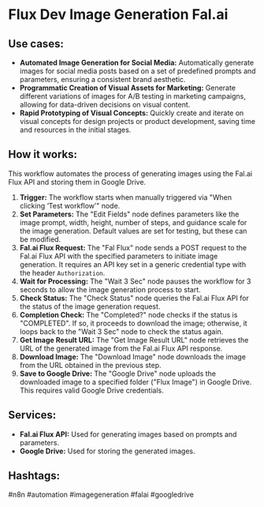 # Flux Dev Image Generation Fal.ai

## Use cases:

- **Automated Image Generation for Social Media:**  Automatically generate images for social media posts based on a set of predefined prompts and parameters, ensuring a consistent brand aesthetic.
- **Programmatic Creation of Visual Assets for Marketing:** Generate different variations of images for A/B testing in marketing campaigns, allowing for data-driven decisions on visual content.
- **Rapid Prototyping of Visual Concepts:** Quickly create and iterate on visual concepts for design projects or product development, saving time and resources in the initial stages.

## How it works:

This workflow automates the process of generating images using the Fal.ai Flux API and storing them in Google Drive.

1. **Trigger:** The workflow starts when manually triggered via "When clicking ‘Test workflow’" node.
2. **Set Parameters:** The "Edit Fields" node defines parameters like the image prompt, width, height, number of steps, and guidance scale for the image generation. Default values are set for testing, but these can be modified.
3. **Fal.ai Flux Request:** The "Fal Flux" node sends a POST request to the Fal.ai Flux API with the specified parameters to initiate image generation.  It requires an API key set in a generic credential type with the header `Authorization`.
4. **Wait for Processing:** The "Wait 3 Sec" node pauses the workflow for 3 seconds to allow the image generation process to start.
5. **Check Status:** The "Check Status" node queries the Fal.ai Flux API for the status of the image generation request.
6. **Completion Check:** The "Completed?" node checks if the status is "COMPLETED". If so, it proceeds to download the image; otherwise, it loops back to the "Wait 3 Sec" node to check the status again.
7. **Get Image Result URL:** The "Get Image Result URL" node retrieves the URL of the generated image from the Fal.ai Flux API response.
8. **Download Image:** The "Download Image" node downloads the image from the URL obtained in the previous step.
9. **Save to Google Drive:** The "Google Drive" node uploads the downloaded image to a specified folder ("Flux Image") in Google Drive.  This requires valid Google Drive credentials.

## Services:

- **Fal.ai Flux API:**  Used for generating images based on prompts and parameters.
- **Google Drive:** Used for storing the generated images.

## Hashtags:

#n8n #automation #imagegeneration #falai #googledrive

